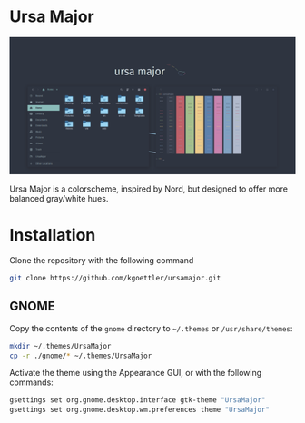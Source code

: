 # Ursa Major

![](./sample/ursamajor.png)

Ursa Major is a colorscheme, inspired by Nord, but designed to offer more 
balanced gray/white hues.

# Installation

Clone the repository with the following command

```bash
git clone https://github.com/kgoettler/ursamajor.git
```

## GNOME

Copy the contents of the `gnome` directory to `~/.themes` or `/usr/share/themes`:

```bash
mkdir ~/.themes/UrsaMajor
cp -r ./gnome/* ~/.themes/UrsaMajor
```

Activate the theme using the Appearance GUI, or with the following commands:

```bash
gsettings set org.gnome.desktop.interface gtk-theme "UrsaMajor"
gsettings set org.gnome.desktop.wm.preferences theme "UrsaMajor"
```
